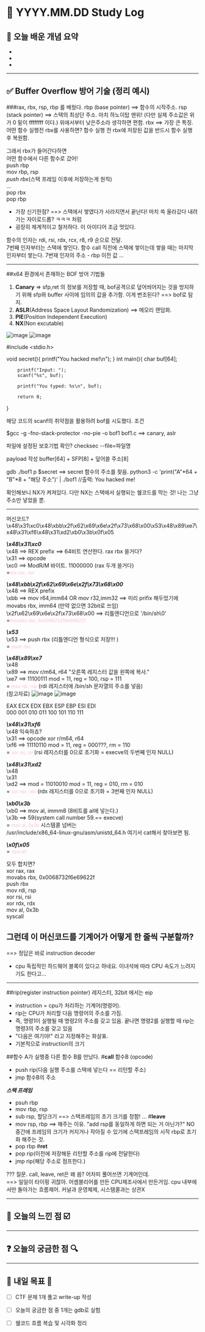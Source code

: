 # 📅 YYYY.MM.DD Study Log

## 📌 오늘 배운 개념 요약

- 
- 
- 

---

## ✅ Buffer Overflow 방어 기술 (정리 예시)

###rax, rbx, rsp, rbp 를 배웠다.
rbp (base pointer) ==> 함수의 시작주소. 
rsp (stack pointer) ==> 스택의 최상단 주소. 마치 하노이탑 맨위! (다만 실제 주소값은 위가 0 밑이 ffffffff 이다.) 위에서부터 낮은주소라 생각하면 편함. 
rbx ==> 가장 큰 특징. 어떤 함수 실행전 rbx를 사용하면? 함수 실행 전 rbx에 저장된 값을 반드시 함수 실행 후 복원함.

그래서 rbx가 들어간다하면  
어떤 함수에서 다른 함수로 갔어!  
push rbp  
mov rbp, rsp  
*push rbx*(스택 프레임 이후에 저장하는게 원칙)  
...  
pop rbx  
pop rbp   

- 가장 신기한점? ==> 스택에서 쌓였다가 사라지면서 끝난다! 마치 쏙 올라갔다 내려가는 자이로드롭? ㅋㅋㅋ 처럼
- 굉장히 체계적이고 철저하다. 이 아이디어 조금 멋있다.

함수의 인자는 rdi, rsi, rdx, rcx, r8, r9 순으로 전달.  
7번째 인자부터는 스택에 쌓인다. 함수 call 직전에 스택에 쌓이는데 쌓을 때는 마지막 인자부터 쌓는다. 7번재 인자의 주소 - rbp 이전 값 ...  

---

##x64 환경에서 존재하는 BOF 방어 기법들
1. **Canary** => sfp,ret 의 정보를 저장할 때, bof공격으로 덮어씌어지는 것을 방지하기 위해 sfp와 buffer 사이에 임의의 값을 추가함. 이게 변조된다? ==> bof로 탐지.
3. **ASLR**(Address Space Layout Randomization) ==> 메모리 랜덤화.
4. **PIE**(Position Independent Execution)
5. **NX**(Non excutable)

![image](https://github.com/user-attachments/assets/2c709cf7-8554-41fd-89d6-5c266a306a07)
![image](https://github.com/user-attachments/assets/d963f3ad-1d72-4610-b77e-2642e1d5ccee)


#include <stdio.h>

void secret(){
        printf("You hacked me!\n");
}
int main(){
        char buf[64];

        printf("Input: ");
        scanf("%s", buf);

        printf("You typed: %s\n", buf);

        return 0;
}


해당 코드의 scanf의 취약점을 활용하려 bof를 시도했다.
조건 

$gcc -g -fno-stack-protector -no-pie -o bof1 bof1.c
==> canary, aslr

파일에 설정된 보호기법 확인?
checksec --file=파일명

payload 작성
buffer[64] + SFP[8] + 덮어쓸 주소[8]

gdb ./bof1
p $secret ==> secret 함수의 주소를 찾음.
python3 -c 'print("A"*64 + "B"*8 + "해당 주소")' | ./bof1
//출력: You hacked me!  

확인해보니 NX가 켜져있다. 다만 NX는 스택에서 실행되는 쉘코드를 막는 것! 나는 그냥 주소만 넣었을 뿐.

---

머신코드?  
\x48\x31\xc0\x48\xbb\x2f\x62\x69\x6e\x2f\x73\x68\x00\x53\x48\x89\xe7\x48\x31\xf6\x48\x31\xd2\xb0\x3b\x0f\x05  


***\x48\x31\xc0***  
\x48 ==> REX prefix ==> 64비트 연산한다. rax rbx 쓸거다?  
\x31 ==> opcode  
\xc0 ==> ModR/M 바이트. 11000000 (rax 두개 쓸거다)    
       =<span style="font-size: 12px; color: pink">xor rax, rax</span>
       
***\x48\xbb\x2f\x62\x69\x6e\x2f\x73\x68\x00***  
\x48 ==> REX prefix  
\xbb ==> mov r64,imm64  OR  mov r32,imm32      ==> 미리 prifix 해두었기에 movabs rbx, imm64 (만약 없으면 32bit로 쓰임)  
\x2f\x62\x69\x6e\x2f\x73\x68\x00 ==> 리틀엔디언으로 '/bin/sh\0'  
       =<span style="font-size: 12px; color: pink">movabs rbx,  0x0068732f6e69622f</span>
       
***\x53***  
\x53 ==> push rbx (리틀엔디언 형식으로 저장!!! )  
       = <span style="font-size: 12px; color: pink">push rbx</span>
       
***\x48\x89\xe7***  
\x48  
\x89 ==> mov r/m64, r64 "오른쪽 레지스터 값을 왼쪽에 복사."  
\xe7 ==> 11100111 mod = 11, reg = 100, rsp = 111  
       = <span style="font-size: 12px; color: pink">mov rdi, rsp</span> (rdi 레지스터에 /bin/sh 문자열의 주소를 넣음)  
(참고자료)
![image](https://github.com/user-attachments/assets/00e78af8-872f-436e-aa93-639cd4fa5b7d)
![image](https://github.com/user-attachments/assets/1ab48fb3-2ebc-4576-b025-982a90972a25)

EAX	ECX	EDX	EBX	ESP	EBP	ESI	EDI  
000	001	010	011	100	101	110	111  

      
***\x48\x31\xf6***  
\x48 익숙하죠?  
\x31 ==> opcode xor r/m64, r64  
\xf6 ==> 11110110 mod = 11, reg = 000???, rm = 110  
       = <span style="font-size: 12px; color: pink">xor rsi, rsi</span> (rsi 레지스터를 0으로 초기화 = execve의 두번째 인자 NULL)  

***\x48\x31\xd2***  
\x48  
\x31  
\xd2 ==> mod = 11010010 mod = 11, reg = 010, rm = 010  
      = <span style="font-size: 12px; color: pink">xor rdx, rdx</span> (rdx 레지스터를 0으로 초기화 = 3번째 인자 NULL)  
      
***\xb0\x3b***  
\xb0 ==> mov al, immm8 (8비트를 al에 넣는다.)  
\x3b ==> 59(system call number 59.== execve)  
      = <span style="font-size: 12px; color: pink">mov al, 0x3b</span>
시스템콜 넘버는  
/usr/include/x86_64-linux-gnu/asm/unistd_64.h 여기서  cat해서 찾아보면 됨.  

***\x0f\x05***  
      = <span style="font-size: 12px; color: pink">syscall</span>

모두 합치면?  
xor rax, rax  
movabs rbx,  0x0068732f6e69622f  
push rbx  
mov rdi, rsp  
xor rsi, rsi  
xor rdx, rdx  
mov al, 0x3b  
syscall   

## 그런데 이 머신코드를 기계어가 어떻게 한 줄씩 구분할까?
==> 정답은 바로 instruction decoder 
- cpu 독립적인 하드웨어 블록이 있다고 하네요. 이녀석에 따라 CPU 속도가 느려지기도 한다고...

---

##rip(register instruction pointer) 레지스터, 32bit 에서는 eip

- instruction = cpu가 처리하는 기계어(명령어).
- rip는 CPU가 처리할 다음 명령어의 주소를 가짐.
- 즉, 명령1이 실행될 때 명령2의 주소를 갖고 있음. 끝나면 명령2를 실행할 때 rip는 명령3의 주소를 갖고 있음
- "다음은 여기야!" 라고 지정해주는 화살표.
- 기본적으로 instruction의 크기 

##함수 A가 실행중 다른 함수 B를 만났다.
#**call** 함수B (opcode)
- push rip(다음 실행 주소를 스택에 넣는다 == 리턴할 주소)
- jmp 함수B의 주소

***스택 프레임***
- psuh rbp
- mov rbp, rsp
- sub rsp, 할당크기 ==> 스택프레임의 초기 크기를 정함!
...
#**leave**
- mov rsp, rbp ==> 해주는 이유. "add rsp를 동일하게 하면 되는 거 아닌가?" NO 중간에 프레임의 크기가 커지거나 작아질 수 있기에 스택프레임의 시작 rbp로 초기화 해주는 것.
- pop rbp
#**ret**
- pop rip(이전에 저장해둔 리턴할 주소를 rip에 전달한다)
- jmp rip(해당 주소로 점프한다.)

??? 질문. call, leave, ret은 왜 씀? 어차피 풀어쓰면 기계어인데.  
==> 일일이 타이핑 귀찮아. 어셈블리어를 만든 CPU제조사에서 만든거임. cpu 내부에서만 돌아가는 흐름제어. 커널과 운영체제, 시스템콜과는 상관X

---

## 🧠 오늘의 느낀 점 ☑️


---
## ❓ 오늘의 궁금한 점 🔍


---

## 🔖 내일 목표 🎯

- [ ] CTF 문제 1개 풀고 write-up 작성
- [ ] 오늘의 궁금한 점 중 1개는 gdb로 실험
- [ ] 쉘코드 흐름 복습 및 시각화 정리


